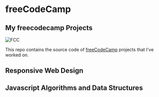 # freeCodeCamp

## My freecodecamp Projects

![FCC ][fcc-img]

[fcc-img]:https://camo.githubusercontent.com/60c67cf9ac2db30d478d21755289c423e1f985c6/68747470733a2f2f73332e616d617a6f6e6177732e636f6d2f66726565636f646563616d702f776964652d736f6369616c2d62616e6e65722e706e67

This repo contains the source code of [freeCodeCamp](https://www.freecodecamp.org/) projects that I've worked on.

## Responsive Web Design


## Javascript Algorithms and Data Structures


